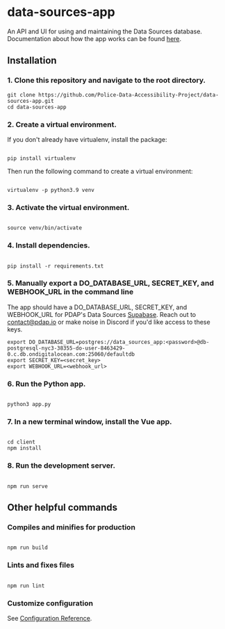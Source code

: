 # data-sources-app

An API and UI for using and maintaining the Data Sources database. Documentation about how the app works can be found [here](https://docs.pdap.io/api/introduction).

## Installation

### 1. Clone this repository and navigate to the root directory.

```
git clone https://github.com/Police-Data-Accessibility-Project/data-sources-app.git
cd data-sources-app
```

### 2. Create a virtual environment.

If you don't already have virtualenv, install the package:

```

pip install virtualenv

```

Then run the following command to create a virtual environment:

```

virtualenv -p python3.9 venv

```

### 3. Activate the virtual environment.

```

source venv/bin/activate

```

### 4. Install dependencies.

```

pip install -r requirements.txt

```

### 5. Manually export a DO_DATABASE_URL, SECRET_KEY, and WEBHOOK_URL in the command line

The app should have a DO_DATABASE_URL, SECRET_KEY, and WEBHOOK_URL for PDAP's Data Sources [Supabase](https://supabase.com/). Reach out to contact@pdap.io or make noise in Discord if you'd like access to these keys.

```
export DO_DATABASE_URL=postgres://data_sources_app:<password>@db-postgresql-nyc3-38355-do-user-8463429-0.c.db.ondigitalocean.com:25060/defaultdb
export SECRET_KEY=<secret_key>
export WEBHOOK_URL=<webhook_url>

```

### 6. Run the Python app.

```

python3 app.py

```

### 7. In a new terminal window, install the Vue app.

```

cd client
npm install

```

### 8. Run the development server.

```

npm run serve

```

## Other helpful commands

### Compiles and minifies for production

```

npm run build

```

### Lints and fixes files

```

npm run lint

```

### Customize configuration

See [Configuration Reference](https://cli.vuejs.org/config/).

```

```
